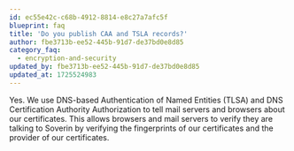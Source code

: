 ```yaml
---
id: ec55e42c-c68b-4912-8814-e8c27a7afc5f
blueprint: faq
title: 'Do you publish CAA and TSLA records?'
author: fbe3713b-ee52-445b-91d7-de37bd0e8d85
category_faq:
  - encryption-and-security
updated_by: fbe3713b-ee52-445b-91d7-de37bd0e8d85
updated_at: 1725524983
---
```

Yes. We use DNS-based Authentication of Named Entities (TLSA) and DNS Certification Authority Authorization to tell mail servers and browsers about our certificates. This allows browsers and mail servers to verify they are talking to Soverin by verifying the fingerprints of our certificates and the provider of our certificates.